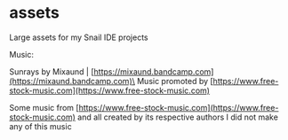 # assets
Large assets for my Snail IDE projects

Music:

Sunrays by Mixaund | [https://mixaund.bandcamp.com](https://mixaund.bandcamp.com)\
Music promoted by [https://www.free-stock-music.com](https://www.free-stock-music.com)

Some music from [https://www.free-stock-music.com](https://www.free-stock-music.com) and all created by its respective authors
I did not make any of this music
